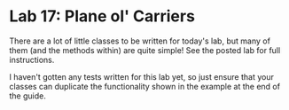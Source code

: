 # Lab 17: Plane ol' Carriers

There are a lot of little classes to be written for today's lab, but many of them (and the methods within) are quite simple! See the posted lab for full instructions.

I haven't gotten any tests written for this lab yet, so just ensure that your classes can duplicate the functionality shown in the example at the end of the guide.
